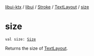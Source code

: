 [libui-ktx](../../../index.md) / [libui](../../index.md) / [Stroke](../index.md) / [TextLayout](index.md) / [size](./size.md)

# size

`val size: `[`Size`](../-size/index.md)

Returns the size of [TextLayout](index.md).

